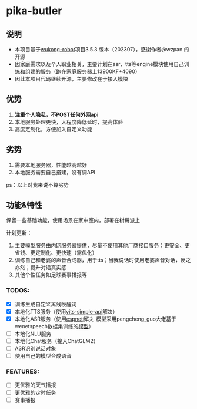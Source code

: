 # pika-butler
## 说明
* 本项目基于[wukong-robot](https://github.com/wzpan/wukong-robot)项目3.5.3 版本（202307），感谢作者@wzpan 的开源
* 因家庭需求以及个人职业相关，主要计划在asr、tts等engine模块使用自己训练和组建的服务（跑在家庭服务器上13900KF+4090）
* 因此本项目代码继续开源，主要修改在于接入模块

## 优势
1. **注重个人隐私，不POST任何外网api**
2. 本地服务处理更快，大程度降低延时，提高体验
3. 高度定制化，方便加入自定义功能

## 劣势
1. 需要本地服务器，性能越高越好
2. 本地服务需要自己搭建，没有调API 

ps：以上对我来说不算劣势


## 功能&特性
保留一些基础功能，使用场景在家中室内，部署在树莓派上

计划更新：
1. 主要模型服务由内网服务器提供，尽量不使用其他厂商接口服务：更安全、更省钱、更定制化、更快速（需优化）
2. 训练自己和老婆的声音合成器，用于tts；当我说话时使用老婆声音对话，反之亦然；提升对话真实感
3. 其他个性任务如足球赛事播报等

### TODOS:
- [x] 训练生成自定义离线唤醒词
- [x] 本地化TTS服务（使用[vits-simple-api](https://github.com/Artrajz/vits-simple-api)解决）
- [x] 本地化ASR服务（使用[espnet](https://github.com/espnet/espnet)解决, 模型采用pengcheng_guo大佬基于wenetspeech数据集训练的[模型](https://huggingface.co/espnet/pengcheng_guo_wenetspeech_asr_train_asr_raw_zh_char)）
- [ ] 本地化NLU服务
- [ ] 本地化Chat服务（接入ChatGLM2）
- [ ] ASR识别说话对象
- [ ] 使用自己的模型合成语音

### FEATURES:
- [ ] 更优雅的天气播报
- [ ] 更优雅的定时任务
- [ ] 赛事播报
